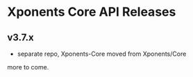 
# Xponents Core API Releases

## v3.7.x
- separate repo, Xponents-Core moved from Xponents/Core

more to come.
